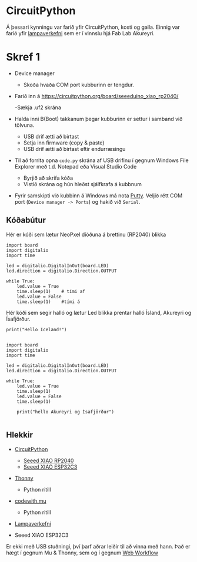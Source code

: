# CircuitPython

Á þessari kynningu var farið yfir CircuitPython, kosti og galla. Einnig var farið yfir [lampaverkefni](https://github.com/Fab-Lab-Akureyri/Lampi) sem er í vinnslu hjá Fab Lab Akureyri. 

# Skref 1

- Device manager
  - Skoða hvaða COM port kubburinn er tengdur.

- Farið inn á https://circuitpython.org/board/seeeduino_xiao_rp2040/ 
  
  -Sækja .uf2 skrána

- Halda inni B(Boot) takkanum þegar kubburinn er settur í samband við tölvuna.
  - USB drif ætti að birtast
  - Setja inn firmware (copy & paste)
  - USB drif ætti að birtast eftir endurræsingu

- Til að forrita opna `code.py` skrána af USB drifinu í gegnum Windows File Explorer með t.d. Notepad eða Visual Studio Code
  - Byrjið að skrifa kóða
  - Vistið skrána og hún hleðst sjálfkrafa á kubbnum
 
- Fyrir samskipti við kubbinn á Windows má nota [Putty](https://www.putty.org/). Veljið rétt COM port (`Device manager -> Ports`) og hakið við `Serial`.

## Kóðabútur

Hér er kóði sem lætur NeoPxel díóðuna á brettinu (RP2040) blikka

```
import board
import digitalio
import time

led = digitalio.DigitalInOut(board.LED)
led.direction = digitalio.Direction.OUTPUT

while True:
    led.value = True 
    time.sleep(1)    # tími af
    led.value = False
    time.sleep(1)    #tími á

```
Hér kóði sem segir halló og lætur Led blikka prentar halló Ísland, Akureyri og Ísafjörður.

```
print("Hello Iceland!")


import board
import digitalio
import time

led = digitalio.DigitalInOut(board.LED)
led.direction = digitalio.Direction.OUTPUT

while True:
    led.value = True
    time.sleep(1)
    led.value = False
    time.sleep(1)

    print("hello Akureyri og Ísafjörður")
 
```

## Hlekkir

- [CircuitPython](https://circuitpython.org/)
  - [Seeed XIAO RP2040](https://circuitpython.org/board/seeeduino_xiao_rp2040/)
  - [Seeed XIAO ESP32C3](https://circuitpython.org/board/seeed_xiao_esp32c3/)

- [Thonny](https://thonny.org/)
  - Python ritill

- [codewith.mu](https://codewith.mu/en/download)
   - Python ritill

- [Lampaverkefni](https://github.com/Fab-Lab-Akureyri/Lampi)

- Seeed XIAO ESP32C3

Er ekki með USB stuðningi, því þarf aðrar leiðir til að vinna með hann. Það er hægt í gegnum Mu & Thonny, sem og í gegnum [Web Workflow](https://learn.adafruit.com/getting-started-with-web-workflow-using-the-code-editor/overview)


